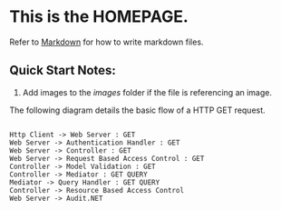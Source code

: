 # This is the **HOMEPAGE**.
Refer to [Markdown](http://daringfireball.net/projects/markdown/) for how to write markdown files.
## Quick Start Notes:
1. Add images to the *images* folder if the file is referencing an image.

The following diagram details the basic flow of a HTTP GET request.

```plantUml

Http Client -> Web Server : GET
Web Server -> Authentication Handler : GET
Web Server -> Controller : GET
Web Server -> Request Based Access Control : GET
Controller -> Model Validation : GET
Controller -> Mediator : GET QUERY
Mediator -> Query Handler : GET QUERY
Controller -> Resource Based Access Control
Web Server -> Audit.NET

```
